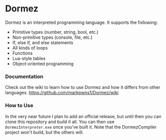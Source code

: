 # Dormez
Dormez is an interpreted programming language. It supports the following:
* Primitive types (number, string, bool, etc.)
* Non-primitive types (console, file, etc.)
* If, else if, and else statements
* All kinds of loops
* Functions
* Lua-style tables
* Object-oriented programming

### Documentation
Check out the wiki to learn how to use Dormez and how it differs from other languages. https://github.com/markpwns1/Dormez/wiki

### How to Use
In the very near future I plan to add an official release, but until then you can clone this repository and build it all. You can then use `DormezInterpreter.exe` once you've built it. Note that the DormezCompiler project won't build, but the others will.
